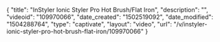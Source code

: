 {
    "title": "InStyler Ionic Styler Pro Hot Brush\/Flat Iron",
    "description": "",
    "videoid": "109970066",
    "date_created": "1502519092",
    "date_modified": "1504288764",
    "type": "captivate",
    "layout": "video",
    "url": "\/v\/instyler-ionic-styler-pro-hot-brush-flat-iron\/109970066"
}